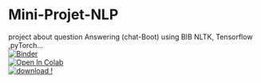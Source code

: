 # Mini-Projet-NLP
project about question Answering (chat-Boot) using BIB NLTK, Tensorflow ,pyTorch...<br>
[![Binder](https://mybinder.org/badge_logo.svg)](https://mybinder.org/v2/gh/Harem27/NLP-Mini-Projet/main?filepath=Question_answering.ipynb)<br>
[![Open In Colab](https://colab.research.google.com/assets/colab-badge.svg)](https://colab.research.google.com/github/Harem27/NLP-Mini-Projet/blob/main/Question_answering.ipynb)<br>
[![download !](https://img.shields.io/badge/Download-here-green)](https://drive.google.com/file/d/15M9cZ0bXkb2jkWJuZPTkgCIChpNMwKhb/view?usp=sharing)


